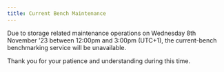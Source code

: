```yaml
---
title: Current Bench Maintenance
---
```


Due to storage related maintenance operations on Wednesday 8th November '23 between 12:00pm and 3:00pm (UTC+1), the current-bench benchmarking service will be unavailable.

Thank you for your patience and understanding during this time.
